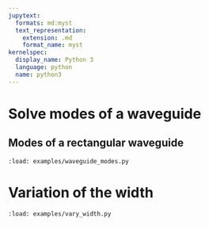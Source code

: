 ```yaml
---
jupytext:
  formats: md:myst
  text_representation:
    extension: .md
    format_name: myst
kernelspec:
  display_name: Python 3
  language: python
  name: python3
---
```


# Solve modes of a waveguide

## Modes of a rectangular waveguide

```{code-cell} ipython3
:load: examples/waveguide_modes.py
```

# Variation of the width

```{code-cell} ipython3
:load: examples/vary_width.py
```
